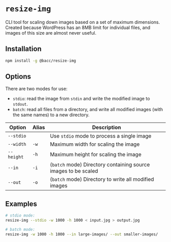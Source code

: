 # `resize-img`

CLI tool for scaling down images based on a set of maximum dimensions. Created because WordPress has an 8MB limit for individual files, and images of this size are almost never useful.

## Installation

```sh
npm install -g @bacc/resize-img
```

## Options

There are two modes for use:

- `stdio`: read the image from `stdin` and write the modified image to `stdout`.
- `batch`: read all files from a directory, and write all modified images (with the same names) to a new directory.

| Option     | Alias | Description                              |
| ---------- | ----- | ---------------------------------------- |
| `--stdio`  |       | Use `stdio` mode to process a single image |
| `--width`  | `-w`  | Maximum width for scaling the image      |
| `--height` | `-h`  | Maximum height for scaling the image     |
| `--in`     | `-i`  | (`batch` mode) Directory containing source images to be scaled |
| `--out`    | `-o`  | (`batch` mode) Directory to write all modified images |

## Examples

```sh
# stdio mode:
resize-img --stdio -w 1000 -h 1000 < input.jpg > output.jpg

# batch mode:
resize-img -w 1000 -h 1000 --in large-images/ --out smaller-images/
```
